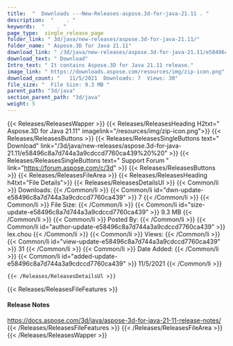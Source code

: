 ```yaml
---
title:  "  Downloads ---New-Releases-aspose.3d-for-java-21.11 . " 
description:  "    . " 
keywords:  "    . " 
page_type:  single_release_page
folder_link: " 3d/java/new-releases/aspose.3d-for-java-21.11/"
folder_name: " Aspose.3D for Java 21.11"
download_link: " /3d/java/new-releases/aspose.3d-for-java-21.11/e58496c8a7d744a3a9cdccd7760ca439"
download_text: " Download"
Intro_text: " It contains Aspose.3D for Java 21.11 release."
image_link: " https://downloads.aspose.com/resources/img/zip-icon.png"
download_count: "   11/5/2021  Downloads: 7  Views: 30"
file_size: "  File Size: 9.3 MB "
parent_path: "3d/java"
section_parent_path: "3d/java"
weight: 5 
---
```


{{< Releases/ReleasesWapper >}}
  {{< Releases/ReleasesHeading H2txt=" Aspose.3D for Java 21.11" imagelink="/resources/img/zip-icon.png">}}
  {{< Releases/ReleasesButtons >}}
    {{< Releases/ReleasesSingleButtons text=" Download" link="/3d/java/new-releases/aspose.3d-for-java-21.11/e58496c8a7d744a3a9cdccd7760ca439%20%20" >}}
    {{< Releases/ReleasesSingleButtons text=" Support Forum " link="https://forum.aspose.com/c/3d" >}}
  {{< Releases/ReleasesButtons >}}
  {{< Releases/ReleasesFileArea >}}
    {{< Releases/ReleasesHeading h4txt="File Details">}}
    {{< Releases/ReleasesDetailsUl >}}
            {{< Common/li  >}} Downloads: {{< /Common/li >}} 
      {{< Common/li id="dwn-update-e58496c8a7d744a3a9cdccd7760ca439" >}} 7 {{< /Common/li >}} 
      {{< Common/li  >}} File Size: {{< /Common/li >}} 
      {{< Common/li id="size-update-e58496c8a7d744a3a9cdccd7760ca439" >}} 9.3 MB {{< /Common/li >}} 
      {{< Common/li  >}} Posted By: {{< /Common/li >}} 
      {{< Common/li id="author-update-e58496c8a7d744a3a9cdccd7760ca439" >}} lex.chou {{< /Common/li >}} 
      {{< Common/li  >}} Views: {{< /Common/li >}} 
      {{< Common/li id="view-update-e58496c8a7d744a3a9cdccd7760ca439" >}} 31 {{< /Common/li >}} 
      {{< Common/li  >}} Date Added: {{< /Common/li >}} 
      {{< Common/li id="added-update-e58496c8a7d744a3a9cdccd7760ca439" >}} 11/5/2021 {{< /Common/li >}} 

    {{< /Releases/ReleasesDetailsUl >}}

  {{< Releases/ReleasesFileFeatures >}}
      <h4>Release Notes</h4><div><a href="https://docs.aspose.com/3d/java/aspose-3d-for-java-21-11-release-notes/">https://docs.aspose.com/3d/java/aspose-3d-for-java-21-11-release-notes/</a></div>
  {{< /Releases/ReleasesFileFeatures >}}
 {{< /Releases/ReleasesFileArea >}}
{{< /Releases/ReleasesWapper >}}



